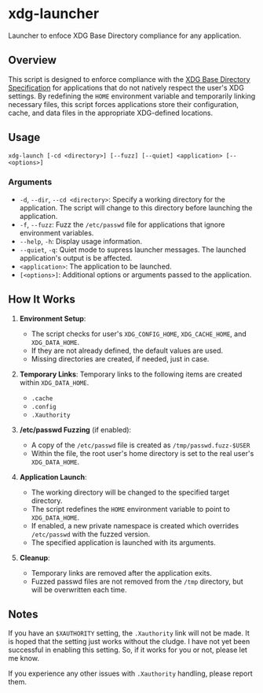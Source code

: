 # xdg-launcher
Launcher to enfoce XDG Base Directory compliance for any application.

## Overview

This script is designed to enforce compliance with the [XDG Base Directory Specification](https://specifications.freedesktop.org/basedir-spec/basedir-spec-latest.html) for applications that do not natively respect the user's XDG settings. By redefining the `HOME` environment variable and temporarily linking necessary files, this script forces applications store their configuration, cache, and data files in the appropriate XDG-defined locations.

## Usage

```
xdg-launch [-cd <directory>] [--fuzz] [--quiet] <application> [-- <options>]
```

### Arguments

-   `-d`, `--dir`, `--cd <directory>`: Specify a working directory for the application. The script will change to this directory before launching the application.
-   `-f`, `--fuzz`: Fuzz the `/etc/passwd` file for applications that ignore environment variables.
-   `--help`, `-h`: Display usage information.
-   `--quiet`, `-q`: Quiet mode to supress launcher messages. The launched application's output is be affected.
-   `<application>`: The application to be launched.
-   `[<options>]`: Additional options or arguments passed to the application.

## How It Works

1.  **Environment Setup**:

    -   The script checks for user's `XDG_CONFIG_HOME`, `XDG_CACHE_HOME`, and `XDG_DATA_HOME`.
    -   If they are not already defined, the default values are used.
    -   Missing directories are created, if needed, just in case.

2.  **Temporary Links**:
    Temporary links to the following items are created within `XDG_DATA_HOME`.

    -   `.cache`
    -   `.config`
    -   `.Xauthority`   

3.  **/etc/passwd Fuzzing** (if enabled):

    -   A copy of the `/etc/passwd` file is created as `/tmp/passwd.fuzz-$USER`
    -   Within the file, the root user's home directory is set to the real user's `XDG_DATA_HOME`.

4.  **Application Launch**:

    -   The working directory will be changed to the specified target directory.
    -   The script redefines the `HOME` environment variable to point to `XDG_DATA_HOME`.
    -   If enabled, a new private namespace is created which overrides `/etc/passwd` with the fuzzed version.
    -   The specified application is launched with its arguments.

5.  **Cleanup**:

    -   Temporary links are removed after the application exits.
    -   Fuzzed passwd files are not removed from the `/tmp` directory, but will be overwritten each time.

## Notes
If you have an `$XAUTHORITY` setting, the `.Xauthority` link will not be made. It is hoped that the setting just works without the cludge. I have not yet been successful in enabling this setting. So, if it works for you or not, please let me know.

If you experience any other issues with `.Xauthority` handling, please report them.

